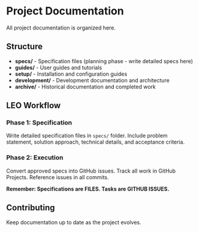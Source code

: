 # Project Documentation

All project documentation is organized here.

## Structure

- **specs/** - Specification files (planning phase - write detailed specs here)
- **guides/** - User guides and tutorials
- **setup/** - Installation and configuration guides
- **development/** - Development documentation and architecture
- **archive/** - Historical documentation and completed work

## LEO Workflow

### Phase 1: Specification
Write detailed specification files in `specs/` folder. Include problem statement, solution approach, technical details, and acceptance criteria.

### Phase 2: Execution
Convert approved specs into GitHub issues. Track all work in GitHub Projects. Reference issues in all commits.

**Remember: Specifications are FILES. Tasks are GITHUB ISSUES.**

## Contributing

Keep documentation up to date as the project evolves.
